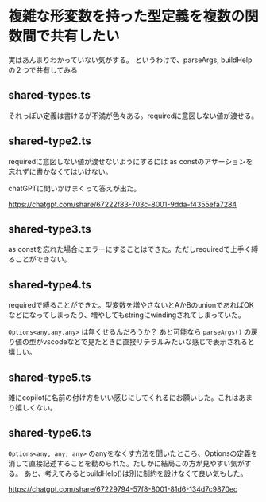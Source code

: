 # 複雑な形変数を持った型定義を複数の関数間で共有したい

実はあんまりわかっていない気がする。
というわけで、parseArgs, buildHelpの２つで共有してみる

## shared-types.ts

それっぽい定義は書けるが不満が色々ある。requiredに意図しない値が渡せる。

## shared-type2.ts

requiredに意図しない値が渡せないようにするには as constのアサーションを忘れずに書かなくてはいけない。

chatGPTに問いかけまくって答えが出た。

https://chatgpt.com/share/67222f83-703c-8001-9dda-f4355efa7284

## shared-type3.ts

as constを忘れた場合にエラーにすることはできた。ただしrequiredで上手く縛ることができない。

## shared-type4.ts

requiredで縛ることができた。型変数を増やさないとAかBのunionであればOKなどになってしまったり、増やしてもstringにwindingされてしまっていた。

`Options<any,any,any>` は無くせるんだろうか？
あと可能なら `parseArgs()` の戻り値の型がvscodeなどで見たときに直接リテラルみたいな感じで表示されると嬉しい。

## shared-type5.ts

雑にcopilotに名前の付け方をいい感じにしてくれるにお願いした。これはあまり嬉しくない。

## shared-type6.ts

`Options<any, any, any>` のanyをなくす方法を聞いたところ、Optionsの定義を消して直接記述することを勧められた。たしかに結局この方が見やすい気がする。
あと、考えてみるとbuildHelp()は別に制約を設けなくて良い気もした。

https://chatgpt.com/share/67229794-57f8-8001-81d6-134d7c9870ec
